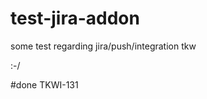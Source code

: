 test-jira-addon
===============

some test regarding jira/push/integration tkw

:-/

#done  TKWI-131
